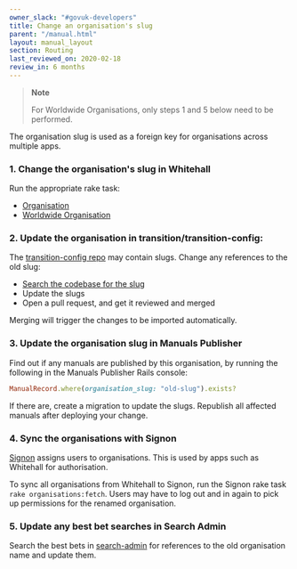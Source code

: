 ```yaml
---
owner_slack: "#govuk-developers"
title: Change an organisation's slug
parent: "/manual.html"
layout: manual_layout
section: Routing
last_reviewed_on: 2020-02-18
review_in: 6 months
---
```


> **Note**
>
> For Worldwide Organisations, only steps 1 and 5 below need to be performed.

The organisation slug is used as a foreign key for organisations across
multiple apps.

### 1. Change the organisation's slug in Whitehall

Run the appropriate rake task:

- [Organisation][organisation-rake-task]
- [Worldwide Organisation][worldwide-organisation-rake-task]

### 2. Update the organisation in transition/transition-config:

The [transition-config repo](https://github.com/alphagov/transition-config) may
contain slugs. Change any references to the old slug:

- [Search the codebase for the slug](https://github.com/alphagov/transition-config/search?utf8=%E2%9C%93&q=old-slug)
- Update the slugs
- Open a pull request, and get it reviewed and merged

Merging will trigger the changes to be imported automatically.

### 3. Update the organisation slug in Manuals Publisher

Find out if any manuals are published by this organisation, by running the
following in the Manuals Publisher Rails console:

```ruby
ManualRecord.where(organisation_slug: "old-slug").exists?
```

If there are, create a migration to update the slugs. Republish all affected
manuals after deploying your change.

### 4. Sync the organisations with Signon

[Signon][signon] assigns users to organisations. This is used by apps such as
Whitehall for authorisation.

To sync all organisations from Whitehall to Signon, run the Signon rake task
`rake organisations:fetch`. Users may have to log out and in again to pick up
permissions for the renamed organisation.

[signon]: https://signon.publishing.service.gov.uk/

### 5. Update any best bet searches in Search Admin

Search the best bets in [search-admin][search-admin] for references to the old
organisation name and update them.

[organisation-rake-task]: https://deploy.integration.publishing.service.gov.uk/job/run-rake-task/122585/rebuild/parameterized
[worldwide-organisation-rake-task]: https://deploy.integration.publishing.service.gov.uk/job/run-rake-task/122581/rebuild/parameterized
[search-admin]: https://search-admin.publishing.service.gov.uk/
